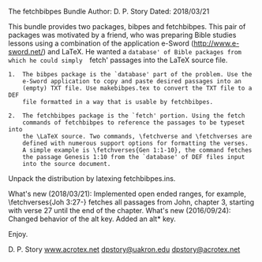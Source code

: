 The fetchbibpes Bundle
Author: D. P. Story
Dated: 2018/03/21

This bundle provides two packages, bibpes and fetchbibpes. This pair of 
packages was motivated by a friend, who was preparing Bible studies lessons 
using a combination of the application e-Sword (http://www.e-sword.net/) and 
LaTeX. He wanted a `database' of Bible packages from which he could simply 
`fetch' passages into the LaTeX source file.

    1.  The bibpes package is the `database' part of the problem. Use the 
        e-Sword application to copy and paste desired passages into an 
        (empty) TXT file. Use makebibpes.tex to convert the TXT file to a DEF 
        file formatted in a way that is usable by fetchbibpes. 

    2.  The fetchbibpes package is the `fetch' portion. Using the fetch 
        commands of fetchbibpes to reference the passages to be typeset into 
        the \LaTeX source. Two commands, \fetchverse and \fetchverses are 
        defined with numerous support options for formatting the verses. 
        A simple example is \fetchverses{Gen 1:1-10}, the command fetches
        the passage Genesis 1:10 from the `database' of DEF files input
        into the source document.

Unpack the distribution by latexing fetchbibpes.ins.

What's new (2018/03/21): Implemented open ended ranges, for example,
  \fetchverses{Joh 3:27-} fetches all passages from John, chapter 3, starting
  with verse 27 until the end of the chapter.
What's new (2016/09/24): Changed behavior of the alt key. Added an alt* key.


Enjoy.

D. P. Story
www.acrotex.net
dpstory@uakron.edu
dpstory@acrotex.net


